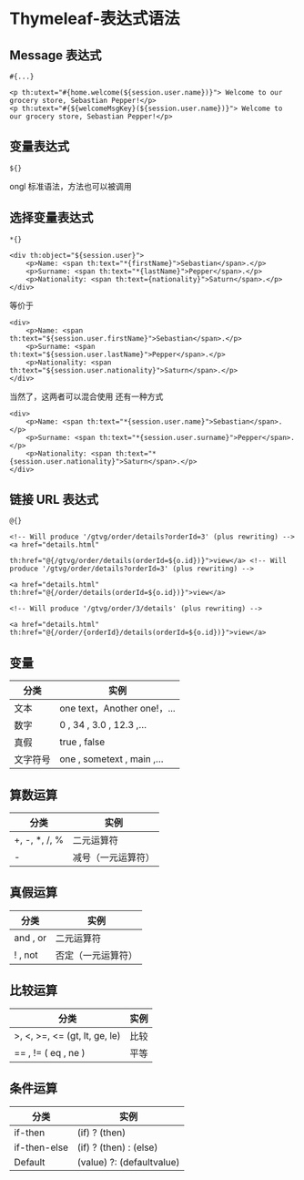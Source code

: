 # Thymeleaf-表达式语法
## Message 表达式
`#{...}`
```
<p th:utext="#{home.welcome(${session.user.name})}"> Welcome to our grocery store, Sebastian Pepper!</p>
<p th:utext="#{${welcomeMsgKey}(${session.user.name})}"> Welcome to our grocery store, Sebastian Pepper!</p>
```
## 变量表达式
`${}`

ongl 标准语法，方法也可以被调用
## 选择变量表达式
`*{}`
```
<div th:object="${session.user}">
    <p>Name: <span th:text="*{firstName}">Sebastian</span>.</p>
    <p>Surname: <span th:text="*{lastName}">Pepper</span>.</p> 
    <p>Nationality: <span th:text={nationality}">Saturn</span>.</p>
</div> 
```
等价于
```
<div>
    <p>Name: <span th:text="${session.user.firstName}">Sebastian</span>.</p> 
    <p>Surname: <span th:text="${session.user.lastName}">Pepper</span>.</p> 
    <p>Nationality: <span th:text="${session.user.nationality}">Saturn</span>.</p>
</div>
```
当然了，这两者可以混合使用
还有一种方式
```
<div>
    <p>Name: <span th:text="*{session.user.name}">Sebastian</span>.</p> 
    <p>Surname: <span th:text="*{session.user.surname}">Pepper</span>.</p> 
    <p>Nationality: <span th:text="*{session.user.nationality}">Saturn</span>.</p>
</div>  
```

## 链接 URL 表达式
`@{}`
```
<!-- Will produce '/gtvg/order/details?orderId=3' (plus rewriting) --> <a href="details.html"

th:href="@{/gtvg/order/details(orderId=${o.id})}">view</a> <!-- Will produce '/gtvg/order/details?orderId=3' (plus rewriting) -->

<a href="details.html" th:href="@{/order/details(orderId=${o.id})}">view</a>

<!-- Will produce '/gtvg/order/3/details' (plus rewriting) -->

<a href="details.html" th:href="@{/order/{orderId}/details(orderId=${o.id})}">view</a>
```
## 变量
| **分类** | **实例**                        |
|--------|-------------------------------|
| 文本     | one text，Another one!，... |
| 数字     | 0 , 34 , 3.0 , 12.3 ,…      |
| 真假     | true , false                  |
| 文字符号   | one , sometext , main ,…      |

## 算数运算
| **分类**           | **实例**    |
|------------------|-----------|
| +, -, *, /, % | 二元运算符     |
| -               | 减号（一元运算符） |


## 真假运算
| **分类**   | **实例**    |
|----------|-----------|
| and , or | 二元运算符     |
| ! , not | 否定（一元运算符） |


## 比较运算
| **分类**                          | **实例** |
|---------------------------------|--------|
| >, <, >=, <= (gt, lt, ge, le) | 比较     |
| == , != ( eq , ne )          | 平等     |

## 条件运算
| **分类**         | **实例**                        |
|----------------|-------------------------------|
| if-then       | (if) ? (then)             |
| if-then-else | (if) ? (then) : (else)  |
| Default        | (value) ?: (defaultvalue) |

